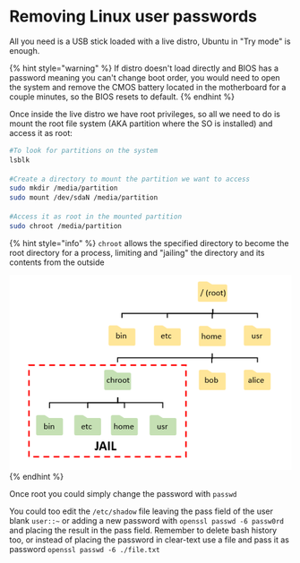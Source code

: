 # Removing Linux user passwords

All you need is a USB stick loaded with a live distro, Ubuntu in "Try mode" is enough.

{% hint style="warning" %}
If distro doesn't load directly and BIOS has a password meaning you can't change boot order, you would need to open the system and remove the CMOS battery located in the motherboard for a couple minutes, so the BIOS resets to default.
{% endhint %}

Once inside the live distro we have root privileges, so all we need to do is mount the root file system (AKA partition where the SO is installed) and access it as root:

```bash
#To look for partitions on the system
lsblk

#Create a directory to mount the partition we want to access
sudo mkdir /media/partition
sudo mount /dev/sdaN /media/partition

#Access it as root in the mounted partition
sudo chroot /media/partition
```

{% hint style="info" %}
`chroot` allows the specified directory to become the root directory for a process, limiting and "jailing" the directory and its contents from the outside

![](<../.gitbook/assets/image (9).png>)
{% endhint %}

Once root you could simply change the password with `passwd`&#x20;

You could too edit the `/etc/shadow` file leaving the pass field of the user blank `user::~`  or adding a new password with `openssl passwd -6 passw0rd` and placing the result in the pass field. Remember to delete bash history too, or instead of placing the password in clear-text use a file and pass it as password `openssl passwd -6 ./file.txt`


